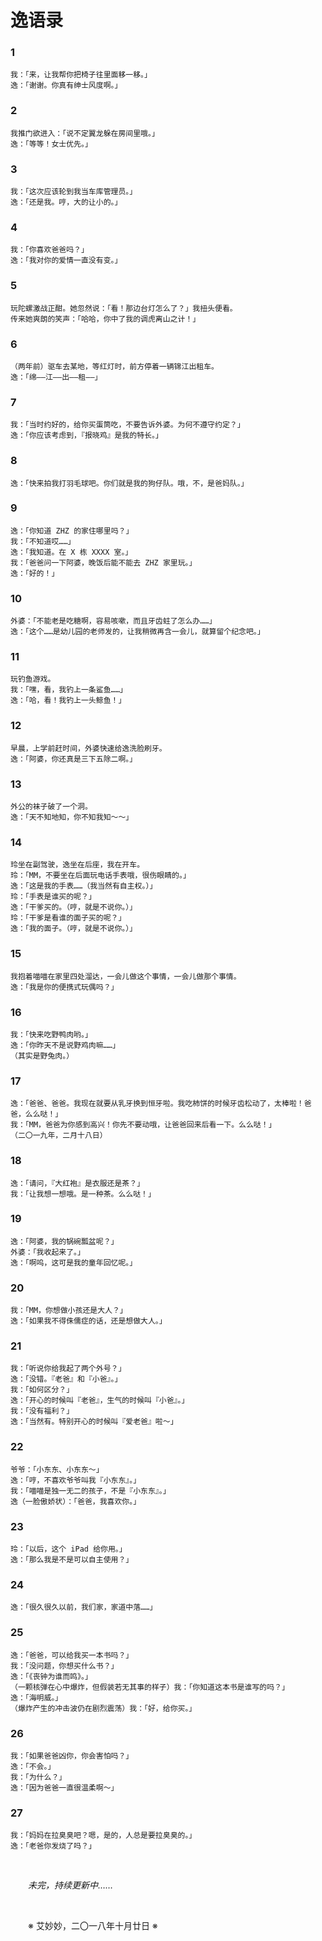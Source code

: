 # 逸语录

### 1

```
我：「来，让我帮你把椅子往里面移一移。」
逸：「谢谢。你真有绅士风度啊。」
```

### 2

```
我推门欲进入：「说不定翼龙躲在房间里哦。」
逸：「等等！女士优先。」
```

### 3

```
我：「这次应该轮到我当车库管理员。」
逸：「还是我。哼，大的让小的。」
```

### 4

```
我：「你喜欢爸爸吗？」
逸：「我对你的爱情一直没有变。」
```

### 5

```
玩陀螺激战正酣。她忽然说：「看！那边台灯怎么了？」我扭头便看。
传来她爽朗的笑声：「哈哈，你中了我的调虎离山之计！」
```

### 6

```
（两年前）驱车去某地，等红灯时，前方停着一辆锦江出租车。
逸：「绵——江——出——租——」
```

### 7

```
我：「当时约好的，给你买蛋筒吃，不要告诉外婆。为何不遵守约定？」
逸：「你应该考虑到，『报晓鸡』是我的特长。」
```

### 8

```
逸：「快来拍我打羽毛球吧。你们就是我的狗仔队。哦，不，是爸妈队。」
```

### 9

```
逸：「你知道 ZHZ 的家住哪里吗？」
我：「不知道哎……」
逸：「我知道。在 X 栋 XXXX 室。」
我：「爸爸问一下阿婆，晚饭后能不能去 ZHZ 家里玩。」
逸：「好的！」
```

### 10

```
外婆：「不能老是吃糖啊，容易咳嗽，而且牙齿蛀了怎么办……」
逸：「这个……是幼儿园的老师发的，让我稍微再含一会儿，就算留个纪念吧。」
```

### 11

```
玩钓鱼游戏。
我：「嘿，看，我钓上一条鲨鱼……」
逸：「哈，看！我钓上一头鲸鱼！」
```

### 12

```
早晨，上学前赶时间，外婆快速给逸洗脸刷牙。
逸：「阿婆，你还真是三下五除二啊。」
```

### 13

```
外公的袜子破了一个洞。
逸：「天不知地知，你不知我知～～」
```

### 14

```
玲坐在副驾驶，逸坐在后座，我在开车。
玲：「MM，不要坐在后面玩电话手表哦，很伤眼睛的。」
逸：「这是我的手表……（我当然有自主权。）」
玲：「手表是谁买的呢？」
逸：「干爹买的。（哼，就是不说你。）」
玲：「干爹是看谁的面子买的呢？」
逸：「我的面子。（哼，就是不说你。）」
```

### 15

```
我抱着喵喵在家里四处溜达，一会儿做这个事情，一会儿做那个事情。
逸：「我是你的便携式玩偶吗？」
```

### 16

```
我：「快来吃野鸭肉哟。」
逸：「你昨天不是说野鸡肉嘛……」
（其实是野兔肉。）
```

### 17

```
逸：「爸爸、爸爸。我现在就要从乳牙换到恒牙啦。我吃柿饼的时候牙齿松动了，太棒啦！爸爸，么么哒！」
我：「MM，爸爸为你感到高兴！你先不要动哦，让爸爸回来后看一下。么么哒！」
（二〇一九年，二月十八日）
```

### 18

```
逸：「请问，『大红袍』是衣服还是茶？」
我：「让我想一想哦。是一种茶。么么哒！」
```

### 19

```
逸：「阿婆，我的锅碗瓢盆呢？」
外婆：「我收起来了。」
逸：「啊呜，这可是我的童年回忆呢。」
```

### 20

```
我：「MM，你想做小孩还是大人？」
逸：「如果我不得侏儒症的话，还是想做大人。」
```

### 21

```
我：「听说你给我起了两个外号？」
逸：「没错。『老爸』和『小爸』。」
我：「如何区分？」
逸：「开心的时候叫『老爸』，生气的时候叫『小爸』。」
我：「没有福利？」
逸：「当然有。特别开心的时候叫『爱老爸』啦～」
```

### 22

```
爷爷：「小东东、小东东～」
逸：「哼，不喜欢爷爷叫我『小东东』。」
我：「喵喵是独一无二的孩子，不是『小东东』。」
逸（一脸傲娇状）：「爸爸，我喜欢你。」
```

### 23

```
玲：「以后，这个 iPad 给你用。」
逸：「那么我是不是可以自主使用？」
```

### 24

```
逸：「很久很久以前，我们家，家道中落……」
```

### 25

```
逸：「爸爸，可以给我买一本书吗？」
我：「没问题，你想买什么书？」
逸：「《丧钟为谁而鸣》。」
（一颗核弹在心中爆炸，但假装若无其事的样子）我：「你知道这本书是谁写的吗？」
逸：「海明威。」
（爆炸产生的冲击波仍在剧烈震荡）我：「好，给你买。」
```

### 26

```
我：「如果爸爸凶你，你会害怕吗？」
逸：「不会。」
我：「为什么？」
逸：「因为爸爸一直很温柔啊～」
```

### 27

```
我：「妈妈在拉臭臭吧？嗯，是的，人总是要拉臭臭的。」
逸：「老爸你发烧了吗？」
```

&emsp;&emsp;

&emsp;&emsp;_未完，持续更新中……_

&emsp;&emsp;

&emsp;&emsp;※ 艾妙妙，二〇一八年十月廿日 ※